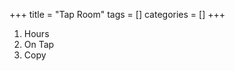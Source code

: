 +++
title = "Tap Room"
tags = []
categories = []
+++
<ol>
 <li>Hours</li>
 <li>On Tap</li>
 <li>Copy</li>
</ol>
